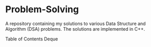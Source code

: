 # Problem-Solving
A repository containing my solutions to various Data Structure and Algorithm (DSA) problems. The solutions are implemented in C++.

Table of Contents
Deque
